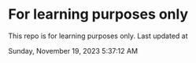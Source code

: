 # For learning purposes only
This repo is for learning purposes only.
Last updated at

Sunday, November 19, 2023 5:37:12 AM

